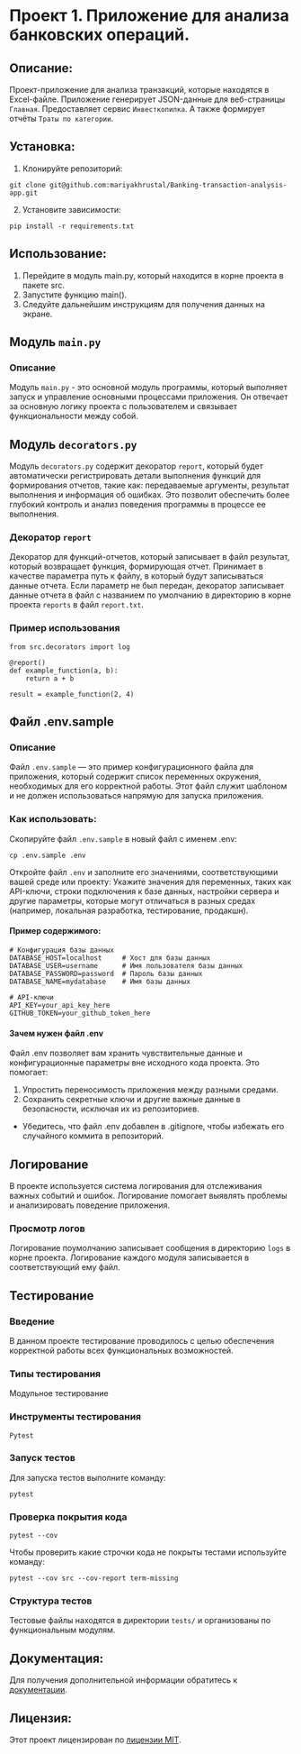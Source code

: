 # Проект 1. Приложение для анализа банковских операций.

## Описание:

Проект-приложение для анализа транзакций, которые находятся в Excel-файле. Приложение генерирует JSON-данные для веб-страницы `Главная`.
Предоставляет сервис `Инвесткопилка`. А также формирует отчёты `Траты по категории`.

## Установка:

1. Клонируйте репозиторий:
```
git clone git@github.com:mariyakhrustal/Banking-transaction-analysis-app.git
```
2. Установите зависимости:
```
pip install -r requirements.txt
```
## Использование:

1. Перейдите в модуль main.py, который находится в корне проекта в пакете src.
2. Запустите функцию main().
3. Следуйте дальнейшим инструкциям для получения данных на экране.

## Модуль `main.py`
### Описание
Модуль `main.py` - это основной модуль программы, который выполняет запуск и управление основными процессами приложения.
Он отвечает за основную логику проекта с пользователем и связывает функциональности между собой.

## Модуль `decorators.py`
Модуль `decorators.py` содержит декоратор `report`, который будет автоматически регистрировать детали выполнения функций для формирования отчетов,
такие как: передаваемые аргументы, результат выполнения и информация об ошибках. 
Это позволит обеспечить более глубокий контроль и анализ поведения программы в процессе ее выполнения.

### Декоратор `report`
Декоратор для функций-отчетов, который записывает в файл результат, который возвращает функция, формирующая отчет.
Принимает в качестве параметра путь к файлу, в который будут записываться данные отчета. 
Если параметр не был передан, декоратор записывает данные отчета в файл с названием по умолчанию в директорию в корне проекта `reports` в файл `report.txt`.

### Пример использования
```
from src.decorators import log

@report()
def example_function(a, b):
    return a + b

result = example_function(2, 4)
```

## Файл .env.sample
### Описание
Файл `.env.sample` — это пример конфигурационного файла для приложения, который содержит список переменных окружения, необходимых для его корректной работы. Этот файл служит шаблоном и не должен использоваться напрямую для запуска приложения.

### Как использовать:
Скопируйте файл `.env.sample` в новый файл с именем .env:
```
cp .env.sample .env
```

Откройте файл `.env` и заполните его значениями, соответствующими вашей среде или проекту:
Укажите значения для переменных, таких как API-ключи, строки подключения к базе данных, настройки сервера и другие параметры, которые могут отличаться в разных средах (например, локальная разработка, тестирование, продакшн).

#### Пример содержимого:
```
# Конфигурация базы данных
DATABASE_HOST=localhost     # Хост для базы данных
DATABASE_USER=username      # Имя пользователя базы данных
DATABASE_PASSWORD=password  # Пароль базы данных
DATABASE_NAME=mydatabase    # Имя базы данных

# API-ключи
API_KEY=your_api_key_here
GITHUB_TOKEN=your_github_token_here
```
#### Зачем нужен файл .env
Файл .env позволяет вам хранить чувствительные данные и конфигурационные параметры вне исходного кода проекта. Это помогает:
1. Упростить переносимость приложения между разными средами.
2. Сохранить секретные ключи и другие важные данные в безопасности, исключая их из репозиториев.
- Убедитесь, что файл .env добавлен в .gitignore, чтобы избежать его случайного коммита в репозиторий.

## Логирование 
В проекте используется система логирования для отслеживания важных событий и ошибок. Логирование помогает выявлять проблемы и анализировать поведение приложения.
### Просмотр логов
Логирование поумолчанию записывает сообщения в директорию `logs` в корне проекта. Логирование каждого модуля записывается в соответствующий ему файл.

## Тестирование
### Введение
В данном проекте тестирование проводилось с целью обеспечения корректной работы всех функциональных возможностей.
### Типы тестирования
Модульное тестирование
### Инструменты тестирования
`Pytest`
### Запуск тестов
Для запуска тестов выполните команду:
```
pytest
```
### Проверка покрытия кода
```
pytest --cov
```
Чтобы проверить какие строчки кода не покрыты тестами используйте команду:
```
pytest --cov src --cov-report term-missing
```
### Структура тестов
Тестовые файлы находятся в директории `tests/` и организованы по функциональным модулям.

## Документация:

Для получения дополнительной информации обратитесь к [документации](docs/README.md).

## Лицензия:

Этот проект лицензирован по [лицензии MIT](LICENSE).